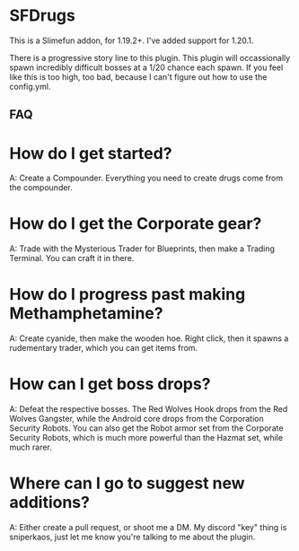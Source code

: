 # SFDrugs
This is a Slimefun addon, for 1.19.2+.
I've added support for 1.20.1.

There is a progressive
story line to this plugin. This plugin will occassionally
spawn incredibly difficult bosses at a 1/20 chance each spawn.
If you feel like this is too high, too bad, because I can't
figure out how to use the config.yml.

## FAQ
# How do I get started?

A: Create a Compounder. Everything you need
to create drugs come from the compounder.

# How do I get the Corporate gear?
A: Trade with the Mysterious Trader for Blueprints,
then make a Trading Terminal. You can craft it
in there.

# How do I progress past making Methamphetamine?
A: Create cyanide, then make the wooden hoe.
Right click, then it spawns a rudementary trader, which you can
get items from. 

# How can I get boss drops?
A: Defeat the respective bosses. The Red Wolves Hook drops from the Red Wolves Gangster,
while the Android core drops from the Corporation Security Robots. You can also get
the Robot armor set from the Corporate Security Robots, which is much more powerful
than the Hazmat set, while much rarer.


# Where can I go to suggest new additions?
A: Either create a pull request, or shoot me a DM. My discord "key" thing is sniperkaos, just let me know you're
talking to me about the plugin.
